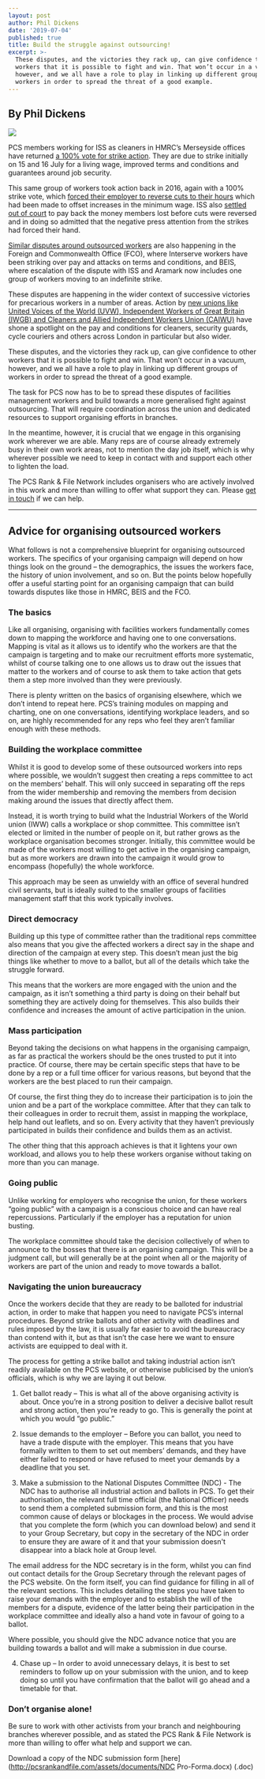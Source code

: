 ```yaml
---
layout: post
author: Phil Dickens
date: '2019-07-04'
published: true
title: Build the struggle against outsourcing!
excerpt: >-
  These disputes, and the victories they rack up, can give confidence to other
  workers that it is possible to fight and win. That won’t occur in a vacuum,
  however, and we all have a role to play in linking up different groups of
  workers in order to spread the threat of a good example.
---
```

## By Phil Dickens

![]({{site.baseurl}}/https://justiceforhmrccleaners.files.wordpress.com/2019/03/img-20190315-wa0026-1.jpg?w=1400)

PCS members working for ISS as cleaners in HMRC’s Merseyside offices have returned [a 100% vote for strike action](https://justiceforhmrccleaners.wordpress.com/2019/07/01/hmrc-cleaners-vote-returns-100-support-for-industrial-action/). They are due to strike initially on 15 and 16 July for a living wage, improved terms and conditions and guarantees around job security.

This same group of workers took action back in 2016, again with a 100% strike vote, which [forced their employer to reverse cuts to their hours](https://justiceforhmrccleaners.wordpress.com/2016/09/03/hmrc-cleaners-strike-suspended-as-hours-reinstated/) which had been made to offset increases in the minimum wage. ISS also [settled out of court](https://justiceforhmrccleaners.wordpress.com/2017/07/14/merseyside-cleaners-win-back-pay/) to pay back the money members lost before cuts were reversed and in doing so admitted that the negative press attention from the strikes had forced their hand.

[Similar disputes around outsourced workers](https://www.pcs.org.uk/news/outsourced-workers-in-2-government-departments-striking-in-next-fortnight) are also happening in the Foreign and Commonwealth Office (FCO), where Interserve workers have been striking over pay and attacks on terms and conditions, and BEIS, where escalation of the dispute with ISS and Aramark now includes one group of workers moving to an indefinite strike.

These disputes are happening in the wider context of successive victories for precarious workers in a number of areas. Action by [new unions like United Voices of the World (UVW), Independent Workers of Great Britain (IWGB) and Cleaners and Allied Independent Workers Union (CAIWU)](https://freedomnews.org.uk/rattling-cages-rise-of-the-united-voices-of-the-world/) have shone a spotlight on the pay and conditions for cleaners, security guards, cycle couriers and others across London in particular but also wider.

These disputes, and the victories they rack up, can give confidence to other workers that it is possible to fight and win. That won’t occur in a vacuum, however, and we all have a role to play in linking up different groups of workers in order to spread the threat of a good example.

The task for PCS now has to be to spread these disputes of facilities management workers and build towards a more generalised fight against outsourcing. That will require coordination across the union and dedicated resources to support organising efforts in branches.

In the meantime, however, it is crucial that we engage in this organising work wherever we are able. Many reps are of course already extremely busy in their own work areas, not to mention the day job itself, which is why wherever possible we need to keep in contact with and support each other to lighten the load.

The PCS Rank & File Network includes organisers who are actively involved in this work and more than willing to offer what support they can. Please [get in touch](mailto:hello@pcsrankandfile.com) if we can help.

---

## Advice for organising outsourced workers

What follows is not a comprehensive blueprint for organising outsourced workers. The specifics of your organising campaign will depend on how things look on the ground – the demographics, the issues the workers face, the history of union involvement, and so on. But the points below hopefully offer a useful starting point for an organising campaign that can build towards disputes like those in HMRC, BEIS and the FCO.

### The basics

Like all organising, organising with facilities workers fundamentally comes down to mapping the workforce and having one to one conversations. Mapping is vital as it allows us to identify who the workers are that the campaign is targeting and to make our recruitment efforts more systematic, whilst of course talking one to one allows us to draw out the issues that matter to the workers and of course to ask them to take action that gets them a step more involved than they were previously.

There is plenty written on the basics of organising elsewhere, which we don’t intend to repeat here. PCS’s training modules on mapping and charting, one on one conversations, identifying workplace leaders, and so on, are highly recommended for any reps who feel they aren’t familiar enough with these methods.

### Building the workplace committee

Whilst it is good to develop some of these outsourced workers into reps where possible, we wouldn’t suggest then creating a reps committee to act on the members’ behalf. This will only succeed in separating off the reps from the wider membership and removing the members from decision making around the issues that directly affect them.

Instead, it is worth trying to build what the Industrial Workers of the World union (IWW) calls a workplace or shop committee. This committee isn’t elected or limited in the number of people on it, but rather grows as the workplace organisation becomes stronger. Initially, this committee would be made of the workers most willing to get active in the organising campaign, but as more workers are drawn into the campaign it would grow to encompass (hopefully) the whole workforce.

This approach may be seen as unwieldy with an office of several hundred civil servants, but is ideally suited to the smaller groups of facilities management staff that this work typically involves.

### Direct democracy

Building up this type of committee rather than the traditional reps committee also means that you give the affected workers a direct say in the shape and direction of the campaign at every step. This doesn’t mean just the big things like whether to move to a ballot, but all of the details which take the struggle forward.

This means that the workers are more engaged with the union and the campaign, as it isn’t something a third party is doing on their behalf but something they are actively doing for themselves. This also builds their confidence and increases the amount of active participation in the union.

### Mass participation

Beyond taking the decisions on what happens in the organising campaign, as far as practical the workers should be the ones trusted to put it into practice. Of course, there may be certain specific steps that have to be done by a rep or a full time officer for various reasons, but beyond that the workers are the best placed to run their campaign.

Of course, the first thing they do to increase their participation is to join the union and be a part of the workplace committee. After that they can talk to their colleagues in order to recruit them, assist in mapping the workplace, help hand out leaflets, and so on. Every activity that they haven’t previously participated in builds their confidence and builds them as an activist.

The other thing that this approach achieves is that it lightens your own workload, and allows you to help these workers organise without taking on more than you can manage.

### Going public

Unlike working for employers who recognise the union, for these workers “going public” with a campaign is a conscious choice and can have real repercussions. Particularly if the employer has a reputation for union busting.

The workplace committee should take the decision collectively of when to announce to the bosses that there is an organising campaign. This will be a judgment call, but will generally be at the point when all or the majority of workers are part of the union and ready to move towards a ballot.

### Navigating the union bureaucracy

Once the workers decide that they are ready to be balloted for industrial action, in order to make that happen you need to navigate PCS’s internal procedures. Beyond strike ballots and other activity with deadlines and rules imposed by the law, it is usually far easier to avoid the bureaucracy than contend with it, but as that isn’t the case here we want to ensure activists are equipped to deal with it.

The process for getting a strike ballot and taking industrial action isn’t readily available on the PCS website, or otherwise publicised by the union’s officials, which is why we are laying it out below.

1.	Get ballot ready – This is what all of the above organising activity is about. Once you’re in a strong position to deliver a decisive ballot result and strong action, then you’re ready to go. This is generally the point at which you would “go public.”

2.	Issue demands to the employer – Before you can ballot, you need to have a trade dispute with the employer. This means that you have formally written to them to set out members’ demands, and they have either failed to respond or have refused to meet your demands by a deadline that you set.

3.	Make a submission to the National Disputes Committee (NDC) - The NDC has to authorise all industrial action and ballots in PCS. To get their authorisation, the relevant full time official (the National Officer) needs to send them a completed submission form, and this is the most common cause of delays or blockages in the process. We would advise that you complete the form (which you can download below) and send it to your Group Secretary, but copy in the secretary of the NDC in order to ensure they are aware of it and that your submission doesn't disappear into a black hole at Group level.

The email address for the NDC secretary is in the form, whilst you can find out contact details for the Group Secretary through the relevant pages of the PCS website. On the form itself, you can find guidance for filling in all of the relevant sections. This includes detailing the steps you have taken to raise your demands with the employer and to establish the will of the members for a dispute, evidence of the latter being their participation in the workplace committee and ideally also a hand vote in favour of going to a ballot.

Where possible, you should give the NDC advance notice that you are building towards a ballot and will make a submission in due course.

4.	Chase up – In order to avoid unnecessary delays, it is best to set reminders to follow up on your submission with the union, and to keep doing so until you have confirmation that the ballot will go ahead and a timetable for that.

### Don’t organise alone!

Be sure to work with other activists from your branch and neighbouring branches wherever possible, and as stated the PCS Rank & File Network is more than willing to offer what help and support we can.

Download a copy of the NDC submission form [here](http://pcsrankandfile.com/assets/documents/NDC Pro-Forma.docx) (.doc)
